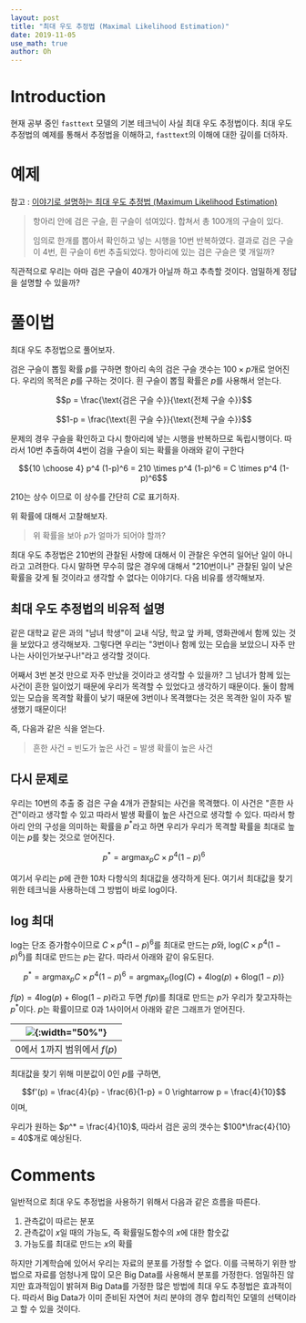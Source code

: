 ```yaml
---
layout: post
title: "최대 우도 추정법 (Maximal Likelihood Estimation)"
date: 2019-11-05
use_math: true
author: Oh
---
```



# Introduction

현재 공부 중인 `fasttext` 모델의 기본 테크닉이 사실 최대 우도 추정법이다.
최대 우도 추정법의 예제를 통해서 추정법을 이해하고, `fasttext`의 이해에 대한 깊이를 더하자.

# 예제

참고 : [이야기로 설명하는 최대 우도 추정법 (Maximum Likelihood Estimation)](https://youtu.be/sOtkPm_1GYw)

> 항아리 안에 검은 구슬, 흰 구슬이 섞여있다.
> 합쳐서 총 100개의 구슬이 있다.
>
> 임의로 한개를 뽑아서 확인하고 넣는 시행을 10번 반복하였다.
> 결과로 검은 구슬이 4번, 흰 구슬이 6번 추출되었다. 
> 항아리에 있는 검은 구슬은 몇 개일까?

직관적으로 우리는 아마 검은 구슬이 40개가 아닐까 하고 추측할 것이다.
엄밀하게 정답을 설명할 수 있을까?

# 풀이법 

최대 우도 추정법으로 풀어보자.

검은 구슬이 뽑힐 확률 $p$를 구하면 항아리 속의 검은 구슬 갯수는 $100 \times p$개로 얻어진다. 우리의 목적은 $p$를 구하는 것이다. 흰 구슬이 뽑힐 확률은 $p$를 사용해서 얻는다.

$$p = \frac{\text{검은 구슬 수}}{\text{전체 구슬 수}}$$

$$1-p = \frac{\text{흰 구슬 수}}{\text{전체 구슬 수}}$$

문제의 경우 구슬을 확인하고 다시 항아리에 넣는 시행을 반복하므로 독립시행이다.
따라서 10번 추출하여 4번이 검을 구슬이 되는 확률을 아래와 같이 구한다

$${10 \choose 4} p^4 (1-p)^6 = 210 \times p^4 (1-p)^6 = C \times p^4 (1-p)^6$$

210는 상수 이므로 이 상수를 간단히 $C$로 표기하자.

위 확률에 대해서 고찰해보자.

> 위 확률을 보아 $p$가 얼마가 되어야 할까?

최대 우도 추정법은 210번의 관찰된 사항에 대해서 이 관찰은 우연히 일어난 일이 아니라고 고려한다. 다시 말하면 무수히 많은 경우에 대해서 "210번이나" 관찰된 일이 낮은 확률을 갖게 될 것이라고 생각할 수 없다는 이야기다. 다음 비유를 생각해보자.

## 최대 우도 추정법의 비유적 설명

같은 대학교 같은 과의 "남녀 학생"이 교내 식당, 학교 앞 카페, 영화관에서 함께 있는 것을 보았다고 생각해보자. 그렇다면 우리는 "3번이나 함께 있는 모습을 보았으니 자주 만나는 사이인가보구나!"라고 생각할 것이다. 

어째서 3번 본것 만으로 자주 만났을 것이라고 생각할 수 있을까?
그 남녀가 함께 있는 사건이 흔한 일이었기 때문에 우리가 목격할 수 있었다고 생각하기 때문이다.
둘이 함께있는 모습을 목격할 확률이 낮기 때문에 3번이나 목격했다는 것은 목격한 일이 자주 발생했기 때문이다!

즉, 다음과 같은 식을 얻는다.

> 흔한 사건 = 빈도가 높은 사건 = 발생 확률이 높은 사건

## 다시 문제로

우리는 10번의 추출 중 검은 구슬 4개가 관찰되는 사건을 목격했다. 
이 사건은 "흔한 사건"이라고 생각할 수 있고 따라서 발생 확률이 높은 사건으로 생각할 수 있다.
따라서 항아리 안의 구성을 의미하는 확률을 $p^*$라고 하면 우리가 우리가 목격할 확률을 최대로 높이는 $p$를 찾는 것으로 얻어진다.

$$p^* = \mathrm{argmax}_p C \times p^4(1-p)^6$$

여기서 우리는 $p$에 관한 10차 다항식의 최대값을 생각하게 된다.
여기서 최대값을 찾기위한 테크닉을 사용하는데 그 방법이 바로 $\mathrm{log}$이다.

## $\mathrm{log}$ 최대

$\mathrm{log}$는 단조 증가함수이므로 $C \times p^4(1-p)^6$를 최대로 만드는 $p$와, 
$\mathrm{log}(C \times p^4(1-p)^6)$를 최대로 만드는 $p$는 같다. 따라서 아래와 같이 유도된다.

$$p^* = \mathrm{argmax}_p C \times p^4(1-p)^6 = \mathrm{argmax}_p \{\mathrm{log}(C) + 4\mathrm{log}(p) + 6\mathrm{log}(1-p)\}$$

$f(p) = 4\mathrm{log}(p) + 6\mathrm{log}(1-p)$라고 두면 $f(p)$를 최대로 만드는 $p$가 우리가 찾고자하는 $p^*$이다. $p$는 확률이므로 0과 1사이어서 아래와 같은 그래프가 얻어진다.

|![](https://drive.google.com/uc?id=1-uFlTNaTB9DyqCKQJtbP8kFxumFdatCt){:width="50%"}|
|:-:|
|0에서 1까지 범위에서 $f(p)$|


최대값을 찾기 위해 미분값이 $0$인 $p$를 구하면,

$$f'(p) = \frac{4}{p} - \frac{6}{1-p} = 0 \rightarrow p = \frac{4}{10}$$ 이며,

우리가 원하는 $p^* = \frac{4}{10}$, 따라서 검은 공의 갯수는 $100*\frac{4}{10} = 40$개로 예상된다. 

# Comments

일반적으로 최대 우도 추정법을 사용하기 위해서 다음과 같은 흐름을 따른다.

1. 관측값이 따르는 분포
2. 관측값이 $x$일 때의 가능도, 즉 확률밀도함수의 $x$에 대한 함숫값
3. 가능도를 최대로 만드는 $x$의 확률

하지만 기계학습에 있어서 우리는 자료의 분포를 가정할 수 없다. 
이를 극복하기 위한 방법으로 자료를 엄청나게 많이 모은 Big Data를 사용해서 분포를 가정한다.
엄밀하진 않지만 효과적임이 밝혀져 Big Data를 가정한 많은 방법에 최대 우도 추정법은 효과적이다.
따라서 Big Data가 이미 준비된 자연어 처리 분야의 경우 합리적인 모델의 선택이라고 할 수 있을 것이다.
